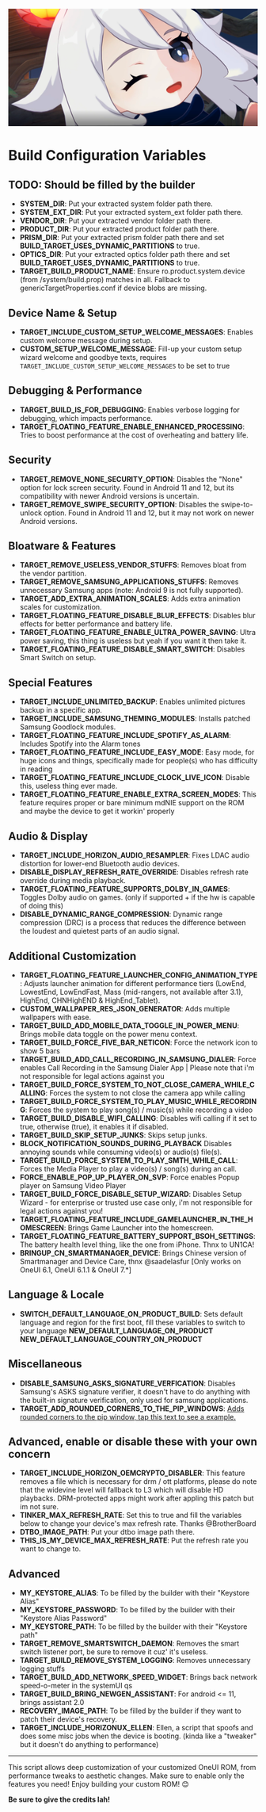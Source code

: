 ![emergency_food_again](https://github.com/forsaken-heart24/i_dont_want_to_be_an_weirdo/blob/main/banner_images/emergency_food_again.png?raw=true)

# Build Configuration Variables

## TODO: Should be filled by the builder
- **SYSTEM_DIR**: Put your extracted system folder path there.
- **SYSTEM_EXT_DIR**: Put your extracted system_ext folder path there.
- **VENDOR_DIR**: Put your extracted vendor folder path there.
- **PRODUCT_DIR**: Put your extracted product folder path there.
- **PRISM_DIR**: Put your extracted prism folder path there and set **BUILD_TARGET_USES_DYNAMIC_PARTITIONS** to true.
- **OPTICS_DIR**: Put your extracted optics folder path there and set **BUILD_TARGET_USES_DYNAMIC_PARTITIONS** to true.
- **TARGET_BUILD_PRODUCT_NAME**: Ensure ro.product.system.device (from /system/build.prop) matches in all. Fallback to genericTargetProperties.conf if device blobs are missing.

## Device Name & Setup
- **TARGET_INCLUDE_CUSTOM_SETUP_WELCOME_MESSAGES**: Enables custom welcome message during setup.
- **CUSTOM_SETUP_WELCOME_MESSAGE**: Fill-up your custom setup wizard welcome and goodbye texts, requires `TARGET_INCLUDE_CUSTOM_SETUP_WELCOME_MESSAGES` to be set to true

## Debugging & Performance
- **TARGET_BUILD_IS_FOR_DEBUGGING**: Enables verbose logging for debugging, which impacts performance.
- **TARGET_FLOATING_FEATURE_ENABLE_ENHANCED_PROCESSING**: Tries to boost performance at the cost of overheating and battery life.

## Security
- **TARGET_REMOVE_NONE_SECURITY_OPTION**: Disables the "None" option for lock screen security. Found in Android 11 and 12, but its compatibility with newer Android versions is uncertain.
- **TARGET_REMOVE_SWIPE_SECURITY_OPTION**: Disables the swipe-to-unlock option. Found in Android 11 and 12, but it may not work on newer Android versions.

## Bloatware & Features
- **TARGET_REMOVE_USELESS_VENDOR_STUFFS**: Removes bloat from the vendor partition.
- **TARGET_REMOVE_SAMSUNG_APPLICATIONS_STUFFS**: Removes unnecessary Samsung apps (note: Android 9 is not fully supported).
- **TARGET_ADD_EXTRA_ANIMATION_SCALES**: Adds extra animation scales for customization.
- **TARGET_FLOATING_FEATURE_DISABLE_BLUR_EFFECTS**: Disables blur effects for better performance and battery life.
- **TARGET_FLOATING_FEATURE_ENABLE_ULTRA_POWER_SAVING**: Ultra power saving, this thing is useless but yeah if you want it then take it.
- **TARGET_FLOATING_FEATURE_DISABLE_SMART_SWITCH**: Disables Smart Switch on setup.

## Special Features
- **TARGET_INCLUDE_UNLIMITED_BACKUP**: Enables unlimited pictures backup in a specific app.
- **TARGET_INCLUDE_SAMSUNG_THEMING_MODULES**: Installs patched Samsung Goodlock modules.
- **TARGET_FLOATING_FEATURE_INCLUDE_SPOTIFY_AS_ALARM**: Includes Spotify into the Alarm tones
- **TARGET_FLOATING_FEATURE_INCLUDE_EASY_MODE**: Easy mode, for huge icons and things, specifically made for people(s) who has difficulty in reading
- **TARGET_FLOATING_FEATURE_INCLUDE_CLOCK_LIVE_ICON**: Disable this, useless thing ever made.
- **TARGET_FLOATING_FEATURE_ENABLE_EXTRA_SCREEN_MODES**: This feature requires proper or bare minimum mdNIE support on the ROM and maybe the device to get it workin' properly

## Audio & Display
- **TARGET_INCLUDE_HORIZON_AUDIO_RESAMPLER**: Fixes LDAC audio distortion for lower-end Bluetooth audio devices.
- **DISABLE_DISPLAY_REFRESH_RATE_OVERRIDE**: Disables refresh rate override during media playback.
- **TARGET_FLOATING_FEATURE_SUPPORTS_DOLBY_IN_GAMES**: Toggles Dolby audio on games. (only if supported + if the hw is capable of doing this)
- **DISABLE_DYNAMIC_RANGE_COMPRESSION**: Dynamic range compression (DRC) is a process that reduces the difference between the loudest and quietest parts of an audio signal.

## Additional Customization
- **TARGET_FLOATING_FEATURE_LAUNCHER_CONFIG_ANIMATION_TYPE**: Adjusts launcher animation for different performance tiers (LowEnd, LowestEnd, LowEndFast, Mass (mid-rangers, not available after 3.1), HighEnd, CHNHighEND & HighEnd_Tablet).
- **CUSTOM_WALLPAPER_RES_JSON_GENERATOR**: Adds multiple wallpapers with ease.
- **TARGET_BUILD_ADD_MOBILE_DATA_TOGGLE_IN_POWER_MENU**: Brings mobile data toggle on the power menu context.
- **TARGET_BUILD_FORCE_FIVE_BAR_NETICON**: Force the network icon to show 5 bars
- **TARGET_BUILD_ADD_CALL_RECORDING_IN_SAMSUNG_DIALER**: Force enables Call Recording in the Samsung Dialer App | Please note that i'm not responsible for legal actions against you
- **TARGET_BUILD_FORCE_SYSTEM_TO_NOT_CLOSE_CAMERA_WHILE_CALLING**: Forces the system to not close the camera app while calling
- **TARGET_BUILD_FORCE_SYSTEM_TO_PLAY_MUSIC_WHILE_RECORDING**: Forces the system to play song(s) / music(s) while recording a video
- **TARGET_BUILD_DISABLE_WIFI_CALLING**: Disables wifi calling if it set to true, otherwise (true), it enables it if disabled.
- **TARGET_BUILD_SKIP_SETUP_JUNKS**: Skips setup junks.
- **BLOCK_NOTIFICATION_SOUNDS_DURING_PLAYBACK** Disables annoying sounds while consuming video(s) or audio(s) file(s).
- **TARGET_BUILD_FORCE_SYSTEM_TO_PLAY_SMTH_WHILE_CALL**: Forces the Media Player to play a video(s) / song(s) during an call.
- **FORCE_ENABLE_POP_UP_PLAYER_ON_SVP**: Force enables Popup player on Samsung Video Player
- **TARGET_BUILD_FORCE_DISABLE_SETUP_WIZARD**: Disables Setup Wizard - for enterprise or trusted use case only, i'm not responsible for legal actions against you!
- **TARGET_FLOATING_FEATURE_INCLUDE_GAMELAUNCHER_IN_THE_HOMESCREEN**: Brings Game Launcher into the homescreen.
- **TARGET_FLOATING_FEATURE_BATTERY_SUPPORT_BSOH_SETTINGS**: The battery health level thing, like the one from iPhone. Thnx to UN1CA!
- **BRINGUP_CN_SMARTMANAGER_DEVICE**: Brings Chinese version of Smartmanager and Device Care, thnx @saadelasfur [Only works on OneUI 6.1, OneUI 6.1.1 & OneUI 7.*]

## Language & Locale
- **SWITCH_DEFAULT_LANGUAGE_ON_PRODUCT_BUILD**: Sets default language and region for the first boot, fill these variables to switch to your language **NEW_DEFAULT_LANGUAGE_ON_PRODUCT** **NEW_DEFAULT_LANGUAGE_COUNTRY_ON_PRODUCT**

## Miscellaneous 
- **DISABLE_SAMSUNG_ASKS_SIGNATURE_VERFICATION**: Disables Samsung's ASKS signature verifier, it doesn't have to do anything with the built-in signature verification, only used for samsung applications.
- **TARGET_ADD_ROUNDED_CORNERS_TO_THE_PIP_WINDOWS**: <a href="https://github.com/forsaken-heart24/i_dont_want_to_be_an_weirdo/blob/main/banner_images/rounded_corners_hux_ex.png">Adds rounded corners to the pip window, tap this text to see a example.</a>

## Advanced, enable or disable these with your own concern
- **TARGET_INCLUDE_HORIZON_OEMCRYPTO_DISABLER**: This feature removes a file which is necessary for drm / ott platforms, please do note that the widevine level will fallback to L3 which will disable HD playbacks. DRM-protected apps might work after appling this patch but im not sure.
- **TINKER_MAX_REFRESH_RATE**: Set this to true and fill the variables below to change your device's max refresh rate. Thanks @BrotherBoard
- **DTBO_IMAGE_PATH**: Put your dtbo image path there.
- **THIS_IS_MY_DEVICE_MAX_REFRESH_RATE**: Put the refresh rate you want to change to.

## Advanced
- **MY_KEYSTORE_ALIAS**: To be filled by the builder with their "Keystore Alias"
- **MY_KEYSTORE_PASSWORD**: To be filled by the builder with their "Keystore Alias Password"
- **MY_KEYSTORE_PATH**: To be filled by the builder with their "Keystore path"
- **TARGET_REMOVE_SMARTSWITCH_DAEMON**: Removes the smart switch listener port, be sure to remove it cuz' it's useless.
- **TARGET_BUILD_REMOVE_SYSTEM_LOGGING**: Removes unnecessary logging stuffs
- **TARGET_BUILD_ADD_NETWORK_SPEED_WIDGET**: Brings back network speed-o-meter in the systemUI qs 
- **TARGET_BUILD_BRING_NEWGEN_ASSISTANT**: For android <= 11, brings assistant 2.0
- **RECOVERY_IMAGE_PATH**: To be filled by the builder if they want to patch their device's recovery.
- **TARGET_INCLUDE_HORIZONUX_ELLEN**: Ellen, a script that spoofs and does some misc jobs when the device is booting. (kinda like a "tweaker" but it doesn't do anything to performance)

---

This script allows deep customization of your customized OneUI ROM, from performance tweaks to aesthetic changes. Make sure to enable only the features you need! Enjoy building your custom ROM! 😊

**Be sure to give the credits lah!**